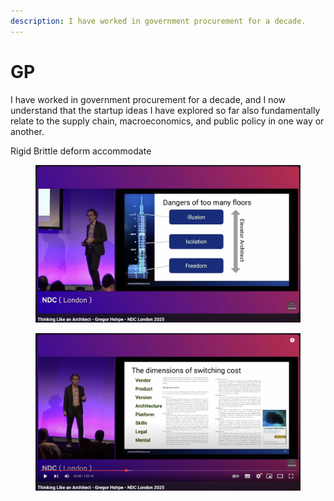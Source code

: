 ```yaml
---
description: I have worked in government procurement for a decade.
---
```


# GP

I have worked in government procurement for a decade, and I now understand that the startup ideas I have explored so far also fundamentally relate to the supply chain, macroeconomics, and public policy in one way or another.

Rigid Brittle deform accommodate

<figure><img src="../../.gitbook/assets/image (10).png" alt=""><figcaption></figcaption></figure>

<figure><img src="../../.gitbook/assets/image (12).png" alt=""><figcaption></figcaption></figure>

